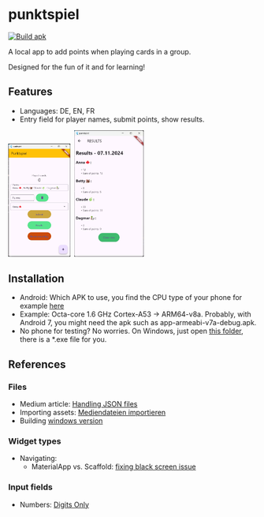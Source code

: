# punktspiel

[![Build apk](https://github.com/DGrothe-PhD/punktspiel/actions/workflows/ci.yml/badge.svg)](https://github.com/DGrothe-PhD/punktspiel/actions/workflows/ci.yml)

A local app to add points when playing cards in a group.

Designed for the fun of it and for learning!

## Features
* Languages: DE, EN, FR
* Entry field for player names, submit points, show results.

<img src="./doc/ExampleSubmitForm.png" alt="Submit Form" style="width:25%; height:auto;">&nbsp;&nbsp;<img src="./doc/ExampleResults.png" alt="Example Results" style="width:28%; height:auto;">

## Installation
* Android: Which APK to use, you find the CPU type of your phone for example [here](https://www.gsmarena.com/)
* Example: Octa-core 1.6 GHz Cortex-A53 &rarr; ARM64-v8a. Probably, with Android 7, you might need the apk such as app-armeabi-v7a-debug.apk.
* No phone for testing? No worries. On Windows, just open [this folder](build/windows/x64/runner/Release), there is a *.exe file for you.

## References

### Files
* Medium article: [Handling JSON files](https://medium.com/@dudhatkirtan/flutter-read-json-file-from-assets-guide-2024-a99f31d9c2a6)
* Importing assets: [Mediendateien importieren](https://www.flutter.de/artikel/flutter-assets-bilder-sound-verwenden)
* Building [windows version](https://stackoverflow.com/questions/57032406/flutter-desktop-embedding-how-to-build-exe-file#57042227)

### Widget types
<!--* Updatable tables (beta state?): [Dynamic table](https://pub.dev/packages/dynamic_table)-->
* Navigating:
  - MaterialApp vs. Scaffold: [fixing black screen issue](https://stackoverflow.com/questions/53723294/flutter-navigator-popcontext-returning-a-black-screen)

### Input fields
* Numbers: [Digits Only](https://stackoverflow.com/questions/49577781/how-to-create-number-input-field-in-flutter#49578197)
